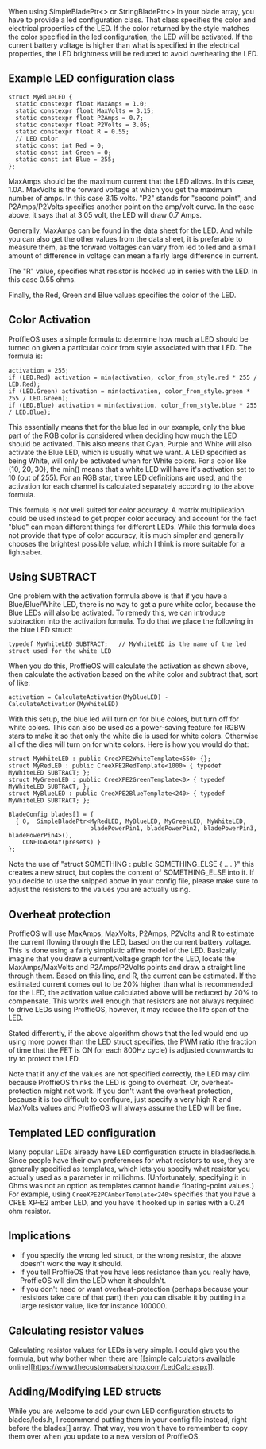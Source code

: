 When using SimpleBladePtr<> or StringBladePtr<> in your blade array, you have to provide a led configuration class. That class specifies the color and electrical properties of the LED.  If the color returned by the style matches the color specified in the led configuration, the LED will be activated.  If the current battery voltage is higher than what is specified in the electrical properties, the LED brightness will be reduced to avoid overheating the LED.

## Example LED configuration class

    struct MyBlueLED {
      static constexpr float MaxAmps = 1.0;
      static constexpr float MaxVolts = 3.15;
      static constexpr float P2Amps = 0.7;
      static constexpr float P2Volts = 3.05;
      static constexpr float R = 0.55;
      // LED color
      static const int Red = 0;
      static const int Green = 0;
      static const int Blue = 255;
    };

MaxAmps should be the maximum current that the LED allows. In this case, 1.0A.
MaxVolts is the forward voltage at which you get the maximum number of amps. In this case 3.15 volts.
"P2" stands for "second point", and P2Amps/P2Volts specifies another point on the amp/volt curve. In the case above, it says that at 3.05 volt, the LED will draw 0.7 Amps.

Generally, MaxAmps can be found in the data sheet for the LED. And while you can also get the other values from the data sheet, it is preferable to measure them, as the forward voltages can vary from led to led and a small amount of difference in voltage can mean a fairly large difference in current.

The "R" value, specifies what resistor is hooked up in series with the LED. In this case 0.55 ohms.

Finally, the Red, Green and Blue values specifies the color of the LED.

## Color Activation
ProffieOS uses a simple formula to determine how much a LED should be turned on given a particular color from style associated with that LED. The formula is:

    activation = 255;
    if (LED.Red) activation = min(activation, color_from_style.red * 255 / LED.Red);
    if (LED.Green) activation = min(activation, color_from_style.green * 255 / LED.Green);
    if (LED.Blue) activation = min(activation, color_from_style.blue * 255 / LED.Blue);

This essentially means that for the blue led in our example, only the blue part of the RGB color is considered when deciding how much the LED should be activated. This also means that Cyan, Purple and White will also activate the Blue LED, which is usually what we want.  A LED specified as being White, will only be activated when for White colors. For a color like {10, 20, 30}, the min() means that a white LED will have it's activation set to 10 (out of 255).  For an RGB star, three LED definitions are used, and the activation for each channel is calculated separately according to the above formula.

This formula is not well suited for color accuracy. A matrix multiplication could be used instead to get proper color accuracy and account for the fact "blue" can mean different things for different LEDs. While this formula does not provide that type of color accuracy, it is much simpler and generally chooses the brightest possible value, which I think is more suitable for a lightsaber.

## Using SUBTRACT
One problem with the activation formula above is that if you have a Blue/Blue/White LED, there is no way to
get a pure white color, because the Blue LEDs will also be activated. To remedy this, we can introduce subtraction into the activation formula. To do that we place the following in the blue LED struct:

    typedef MyWhiteLED SUBTRACT;   // MyWhiteLED is the name of the led struct used for the white LED

When you do this, ProffieOS will calculate the activation as shown above, then calculate the activation based on the white color and subtract that, sort of like:

    activation = CalculateActivation(MyBlueLED) - CalculateActivation(MyWhiteLED)

With this setup, the blue led will turn on for blue colors, but turn off for white colors. This can also be used as a power-saving feature for RGBW stars to make it so that only the white die is used for white colors. Otherwise all of the dies will turn on for white colors. Here is how you would do that:

    struct MyWhiteLED : public CreeXPE2WhiteTemplate<550> {};
    struct MyRedLED : public CreeXPE2RedTemplate<1000> { typedef MyWhiteLED SUBTRACT; };
    struct MyGreenLED : public CreeXPE2GreenTemplate<0> { typedef MyWhiteLED SUBTRACT; };
    struct MyBlueLED : public CreeXPE2BlueTemplate<240> { typedef MyWhiteLED SUBTRACT; };

    BladeConfig blades[] = {
      { 0,  SimpleBladePtr<MyRedLED, MyBlueLED, MyGreenLED, MyWhiteLED,
                           bladePowerPin1, bladePowerPin2, bladePowerPin3, bladePowerPin4>(), 
        CONFIGARRAY(presets) }
    };

Note the use of "struct SOMETHING : public SOMETHING_ELSE { .... }" this creates a new struct, but copies the content of SOMETHING_ELSE into it. If you decide to use the snipped above in your config file, please make sure to adjust the resistors to the values you are actually using.


## Overheat protection
ProffieOS will use MaxAmps, MaxVolts, P2Amps, P2Volts and R to estimate the current flowing through the LED, based on the current battery voltage. This is done using a fairly simplistic affine model of the LED. Basically, imagine that you draw a current/voltage graph for the LED, locate the MaxAmps/MaxVolts and P2Amps/P2Volts points and draw a straight line through them. Based on this line, and R, the current can be estimated. If the estimated current comes out to be 20% higher than what is recommended for the LED, the activation value calculated above will be reduced by 20% to compensate. This works well enough that resistors are not always required to drive LEDs using ProffieOS, however, it may reduce the life span of the LED.

Stated differently, if the above algorithm shows that the led would end up using more power than the LED struct specifies, the PWM ratio (the fraction of time that the FET is ON for each 800Hz cycle) is adjusted downwards to try to protect the LED.

Note that if any of the values are not specified correctly, the LED may dim because ProffieOS thinks the LED is going to overheat. Or, overheat-protection might not work. If you don't want the overheat protection, because it is too difficult to configure, just specify a very high R and MaxVolts values and ProffieOS will always assume the LED will be fine.

## Templated LED configuration
Many popular LEDs already have LED configuration structs in blades/leds.h. Since people have their own preferences for what resistors to use, they are generally specified as templates, which lets you specify what resistor you actually used as a parameter in milliohms. (Unfortunately, specifying it in Ohms was not an option as templates cannot handle floating-point values.)  For example, using `CreeXPE2PCAmberTemplate<240>` specifies that you have a CREE XP-E2 amber LED, and you have it hooked up in series with a 0.24 ohm resistor.

## Implications
* If you specify the wrong led struct, or the wrong resistor, the above doesn't work the way it should.
* If you tell ProffieOS that you have less resistance than you really have, ProffieOS will dim the LED when it shouldn't.
* If you don't need or want overheat-protection (perhaps because your resistors take care of that part) then you can disable it by putting in a large resistor value, like for instance 100000.

## Calculating resistor values
Calculating resistor values for LEDs is very simple.
I could give you the formula, but why bother when there are [[simple calculators available online][https://www.thecustomsabershop.com/LedCalc.aspx]].

## Adding/Modifying LED structs
While you are welcome to add your own LED configuration structs to blades/leds.h, I recommend putting them in your config file instead, right before the blades[] array. That way, you won't have to remember to copy them over when you update to a new version of ProffieOS.


